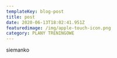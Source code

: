 ```yaml
---
templateKey: blog-post
title: post
date: 2020-06-13T18:02:41.951Z
featuredimage: /img/apple-touch-icon.png
category: PLANY TRENINGOWE
---
```


siemanko
